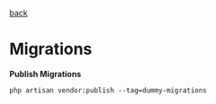 [back](../index.md)  

# Migrations


**Publish Migrations**
```
php artisan vendor:publish --tag=dummy-migrations
```